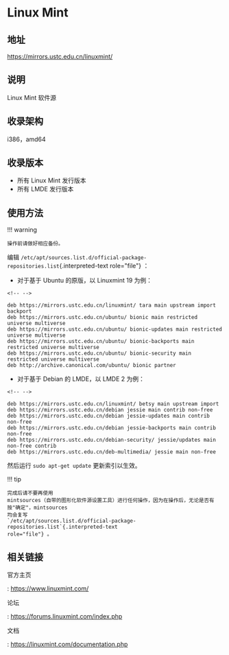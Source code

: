 # Linux Mint

## 地址

<https://mirrors.ustc.edu.cn/linuxmint/>

## 说明

Linux Mint 软件源

## 收录架构

i386，amd64

## 收录版本

-   所有 Linux Mint 发行版本
-   所有 LMDE 发行版本

## 使用方法

!!! warning

    操作前请做好相应备份。

编辑
`/etc/apt/sources.list.d/official-package-repositories.list`{.interpreted-text
role="file"} ：

-   对于基于 Ubuntu 的原版，以 Linuxmint 19 为例：

```{=html}
<!-- -->
```
    deb https://mirrors.ustc.edu.cn/linuxmint/ tara main upstream import backport 
    deb https://mirrors.ustc.edu.cn/ubuntu/ bionic main restricted universe multiverse
    deb https://mirrors.ustc.edu.cn/ubuntu/ bionic-updates main restricted universe multiverse
    deb https://mirrors.ustc.edu.cn/ubuntu/ bionic-backports main restricted universe multiverse
    deb https://mirrors.ustc.edu.cn/ubuntu/ bionic-security main restricted universe multiverse
    deb http://archive.canonical.com/ubuntu/ bionic partner

-   对于基于 Debian 的 LMDE，以 LMDE 2 为例：

```{=html}
<!-- -->
```
    deb https://mirrors.ustc.edu.cn/linuxmint/ betsy main upstream import
    deb https://mirrors.ustc.edu.cn/debian jessie main contrib non-free
    deb https://mirrors.ustc.edu.cn/debian jessie-updates main contrib non-free
    deb https://mirrors.ustc.edu.cn/debian jessie-backports main contrib non-free
    deb https://mirrors.ustc.edu.cn/debian-security/ jessie/updates main non-free contrib
    deb https://mirrors.ustc.edu.cn/deb-multimedia/ jessie main non-free

然后运行 `sudo apt-get update` 更新索引以生效。

!!! tip

    完成后请不要再使用
    mintsources（自带的图形化软件源设置工具）进行任何操作，因为在操作后，无论是否有按"确定"，mintsources
    均会复写
    `/etc/apt/sources.list.d/official-package-repositories.list`{.interpreted-text
    role="file"} 。

## 相关链接

官方主页

:   <https://www.linuxmint.com/>

论坛

:   <https://forums.linuxmint.com/index.php>

文档

:   <https://linuxmint.com/documentation.php>
